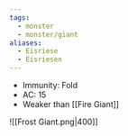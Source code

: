 ```yaml
---
tags:
  - monster
  - monster/giant
aliases:
  - Eisriese
  - Eisriesen
---
```

- Immunity: Fold
- AC: 15
- Weaker than [[Fire Giant]]

![[Frost Giant.png|400]]